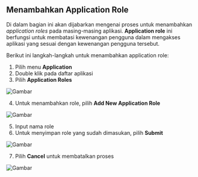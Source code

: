 ## **Menambahkan Application Role**

Di dalam bagian ini akan dijabarkan mengenai proses untuk menambahkan *application roles* pada masing-masing aplikasi. 
**Application role** ini berfungsi untuk membatasi kewenangan pengguna dalam mengakses aplikasi yang sesuai dengan 
kewenangan pengguna tersebut.

Berikut ini langkah-langkah untuk menambahkan application role:

1. Pilih menu **Application**
2. Double klik pada daftar aplikasi
3. Pilih **Application Roles**

![Gambar](_screenshot/.png/?sanitize=true)

4. Untuk menambahkan role, pilih **Add New Application Role**

![Gambar](_screenshot/.png/?sanitize=true)

5. Input nama role
6. Untuk menyimpan role yang sudah dimasukan, pilih **Submit**

![Gambar](_screenshot/.png/?sanitize=true)

7. Pilih **Cancel** untuk membatalkan proses

![Gambar](_screenshot/.png/?sanitize=true)